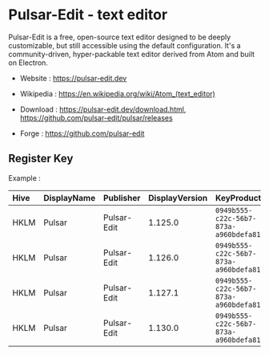 # Pulsar-Edit - text editor

Pulsar-Edit is a free, open-source text editor designed to be deeply customizable, but still accessible using the default configuration.
It's a community-driven, hyper-packable text editor derived from Atom and built on Electron.

* Website : https://pulsar-edit.dev
* Wikipedia : https://en.wikipedia.org/wiki/Atom_(text_editor)

* Download : https://pulsar-edit.dev/download.html,
  https://github.com/pulsar-edit/pulsar/releases
* Forge : https://github.com/pulsar-edit


## Register Key

Example :

 | Hive | DisplayName | Publisher | DisplayVersion | KeyProduct | UninstallExe |
 |:---- |:----------- |:--------- |:-------------- |:---------- |:------------ |
 | HKLM | Pulsar | Pulsar-Edit | 1.125.0 | `0949b555-c22c-56b7-873a-a960bdefa81f` | `"C:\Program Files\Pulsar\Uninstall Pulsar.exe" /allusers` |
 | HKLM | Pulsar | Pulsar-Edit | 1.126.0 | `0949b555-c22c-56b7-873a-a960bdefa81f` | `"C:\Program Files\Pulsar\Uninstall Pulsar.exe" /allusers` |
 | HKLM | Pulsar | Pulsar-Edit | 1.127.1 | `0949b555-c22c-56b7-873a-a960bdefa81f` | `"C:\Program Files\Pulsar\Uninstall Pulsar.exe" /allusers` |
 | HKLM | Pulsar | Pulsar-Edit | 1.130.0 | `0949b555-c22c-56b7-873a-a960bdefa81f` | `"C:\Program Files\Pulsar\Uninstall Pulsar.exe" /allusers` |
